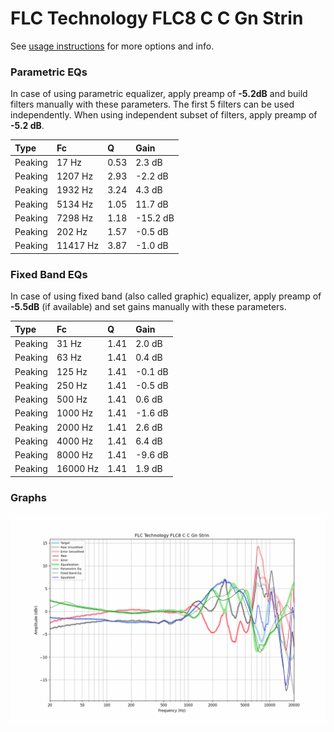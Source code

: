 # FLC Technology FLC8 C C Gn Strin
See [usage instructions](https://github.com/jaakkopasanen/AutoEq#usage) for more options and info.

### Parametric EQs
In case of using parametric equalizer, apply preamp of **-5.2dB** and build filters manually
with these parameters. The first 5 filters can be used independently.
When using independent subset of filters, apply preamp of **-5.2 dB**.

| Type    | Fc       |    Q | Gain     |
|:--------|:---------|:-----|:---------|
| Peaking | 17 Hz    | 0.53 | 2.3 dB   |
| Peaking | 1207 Hz  | 2.93 | -2.2 dB  |
| Peaking | 1932 Hz  | 3.24 | 4.3 dB   |
| Peaking | 5134 Hz  | 1.05 | 11.7 dB  |
| Peaking | 7298 Hz  | 1.18 | -15.2 dB |
| Peaking | 202 Hz   | 1.57 | -0.5 dB  |
| Peaking | 11417 Hz | 3.87 | -1.0 dB  |

### Fixed Band EQs
In case of using fixed band (also called graphic) equalizer, apply preamp of **-5.5dB**
(if available) and set gains manually with these parameters.

| Type    | Fc       |    Q | Gain    |
|:--------|:---------|:-----|:--------|
| Peaking | 31 Hz    | 1.41 | 2.0 dB  |
| Peaking | 63 Hz    | 1.41 | 0.4 dB  |
| Peaking | 125 Hz   | 1.41 | -0.1 dB |
| Peaking | 250 Hz   | 1.41 | -0.5 dB |
| Peaking | 500 Hz   | 1.41 | 0.6 dB  |
| Peaking | 1000 Hz  | 1.41 | -1.6 dB |
| Peaking | 2000 Hz  | 1.41 | 2.6 dB  |
| Peaking | 4000 Hz  | 1.41 | 6.4 dB  |
| Peaking | 8000 Hz  | 1.41 | -9.6 dB |
| Peaking | 16000 Hz | 1.41 | 1.9 dB  |

### Graphs
![](./FLC%20Technology%20FLC8%20C%20C%20Gn%20Strin.png)